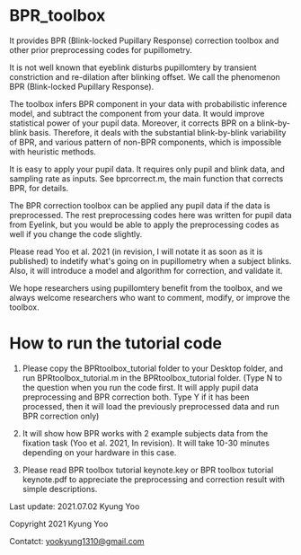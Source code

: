 # BPR_toolbox
It provides BPR (Blink-locked Pupillary Response) correction toolbox and other prior preprocessing codes for pupillometry.

It is not well known that eyeblink disturbs pupillomtery by transient constriction and re-dilation after blinking offset. We call the phenomenon BPR (Blink-locked Pupillary Response). 

The toolbox infers BPR component in your data with probabilistic inference model, and subtract the component from your data. It would improve statistical power of your pupil data. Moreover, it corrects BPR on a blink-by-blink basis. Therefore, it deals with the substantial blink-by-blink variability of BPR, and various pattern of non-BPR components, which is impossible with heuristic methods. 

It is easy to apply your pupil data. It requires only pupil and blink data, and sampling rate as inputs. See bprcorrect.m, the main function that corrects BPR, for details.

The BPR correction toolbox can be applied any pupil data if the data is preprocessed. The rest preprocessing codes here was written for pupil data from Eyelink, but you would be able to apply the preprocessing codes as well if you change the code slightly. 

Please read Yoo et al. 2021 (in revision, I will notate it as soon as it is published) to indetify what's going on in pupillometry when a subject blinks. Also, it will introduce a model and algorithm for correction, and validate it.

We hope researchers using pupillomtery benefit from the toolbox, and we always welcome researchers who want to comment, modify, or improve the toolbox.

# How to run the tutorial code

1. Please copy the BPRtoolbox_tutorial folder to your Desktop folder, and run BPRtoolbox_tutorial.m in the BPRtoolbox_tutorial folder. (Type N to the question when you run the code first. It will apply pupil data preprocessing and BPR correction both. Type Y if it has been processed, then it will load the previously preprocessed data and run BPR correction only) 

2. It will show how BPR works with 2 example subjects data from the fixation task (Yoo et al. 2021, In revision). It will take 10-30 minutes depending on your hardware in this case. 

3. Please read BPR toolbox tutorial keynote.key or BPR toolbox tutorial keynote.pdf to appreciate the preprocessing and correction result with simple descriptions.

Last update: 2021.07.02 Kyung Yoo
 
Copyright 2021 Kyung Yoo

Contatct: yookyung1310@gmail.com
